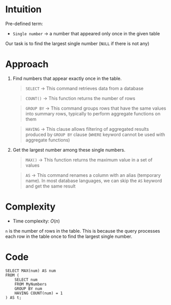 # Intuition
<!-- Describe your first thoughts on how to solve this problem. -->
Pre-defined term:
- `Single number` → a number that appeared only once in the given table

Our task is to find the largest single number (`NULL` if there is not any)

# Approach
<!-- Describe your approach to solving the problem. -->
1. Find numbers that appear exactly once in the table.

    > `SELECT` → This command retrieves data from a database

    > `COUNT()` → This function returns the number of rows

    > `GROUP BY` → This command groups rows that have the same values into summary rows, typically to perform aggregate functions on them

    > `HAVING` → This clause allows filtering of aggregated results produced by `GROUP BY` clause (`WHERE` keyword cannot be used with aggregate functions)

2. Get the largest number among these single numbers.

    > `MAX()` → This function returns the maximum value in a set of values

    > `AS` → This command renames a column with an alias (temporary name). In most database languages, we can skip the `AS` keyword and get the same result

# Complexity
- Time complexity: $O(n)$
<!-- Add your time complexity here, e.g. $$O(n)$$ -->
`n` is the number of rows in the table. This is because the query processes each row in the table once to find the largest single number.

# Code
```
SELECT MAX(num) AS num 
FROM (
    SELECT num 
    FROM MyNumbers
    GROUP BY num
    HAVING COUNT(num) = 1
) AS t;
```
